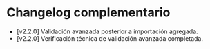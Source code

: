 # Changelog complementario

- [v2.2.0] Validación avanzada posterior a importación agregada.
- [v2.2.0] Verificación técnica de validación avanzada completada.
